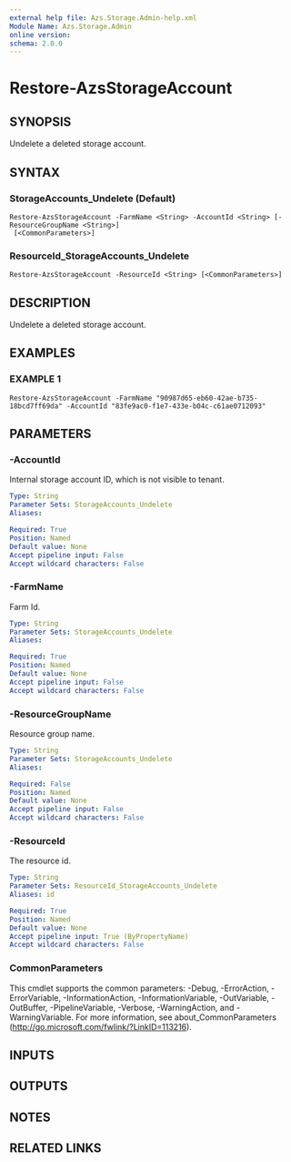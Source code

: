 ```yaml
---
external help file: Azs.Storage.Admin-help.xml
Module Name: Azs.Storage.Admin
online version:
schema: 2.0.0
---
```


# Restore-AzsStorageAccount

## SYNOPSIS
Undelete a deleted storage account.

## SYNTAX

### StorageAccounts_Undelete (Default)
```
Restore-AzsStorageAccount -FarmName <String> -AccountId <String> [-ResourceGroupName <String>]
 [<CommonParameters>]
```

### ResourceId_StorageAccounts_Undelete
```
Restore-AzsStorageAccount -ResourceId <String> [<CommonParameters>]
```

## DESCRIPTION
Undelete a deleted storage account.

## EXAMPLES

### EXAMPLE 1
```
Restore-AzsStorageAccount -FarmName "90987d65-eb60-42ae-b735-18bcd7ff69da" -AccountId "83fe9ac0-f1e7-433e-b04c-c61ae0712093"
```

## PARAMETERS

### -AccountId
Internal storage account ID, which is not visible to tenant.

```yaml
Type: String
Parameter Sets: StorageAccounts_Undelete
Aliases:

Required: True
Position: Named
Default value: None
Accept pipeline input: False
Accept wildcard characters: False
```

### -FarmName
Farm Id.

```yaml
Type: String
Parameter Sets: StorageAccounts_Undelete
Aliases:

Required: True
Position: Named
Default value: None
Accept pipeline input: False
Accept wildcard characters: False
```

### -ResourceGroupName
Resource group name.

```yaml
Type: String
Parameter Sets: StorageAccounts_Undelete
Aliases:

Required: False
Position: Named
Default value: None
Accept pipeline input: False
Accept wildcard characters: False
```

### -ResourceId
The resource id.

```yaml
Type: String
Parameter Sets: ResourceId_StorageAccounts_Undelete
Aliases: id

Required: True
Position: Named
Default value: None
Accept pipeline input: True (ByPropertyName)
Accept wildcard characters: False
```

### CommonParameters
This cmdlet supports the common parameters: -Debug, -ErrorAction, -ErrorVariable, -InformationAction, -InformationVariable, -OutVariable, -OutBuffer, -PipelineVariable, -Verbose, -WarningAction, and -WarningVariable.
For more information, see about_CommonParameters (http://go.microsoft.com/fwlink/?LinkID=113216).

## INPUTS

## OUTPUTS

## NOTES

## RELATED LINKS
